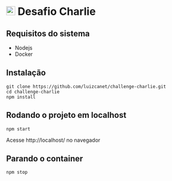 # <img src="https://avatars1.githubusercontent.com/u/7063040?v=4&s=200.jpg" alt="HU" width="24" /> Desafio Charlie

## Requisitos do sistema
- Nodejs
- Docker

## Instalação
```
git clone https://github.com/luizcanet/challenge-charlie.git
cd challenge-charlie
npm install
```

## Rodando o projeto em localhost
```
npm start
```
Acesse http://localhost/ no navegador

## Parando o container
```
npm stop
```
